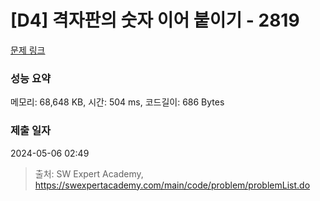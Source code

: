 # [D4] 격자판의 숫자 이어 붙이기 - 2819 

[문제 링크](https://swexpertacademy.com/main/code/problem/problemDetail.do?contestProbId=AV7I5fgqEogDFAXB) 

### 성능 요약

메모리: 68,648 KB, 시간: 504 ms, 코드길이: 686 Bytes

### 제출 일자

2024-05-06 02:49



> 출처: SW Expert Academy, https://swexpertacademy.com/main/code/problem/problemList.do